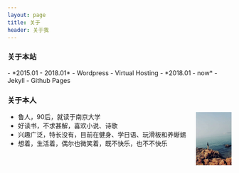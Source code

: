 ```yaml
---
layout: page 
title: 关于
header: 关于我
---
```

<h3>关于本站</h3>
- *2015.01 - 2018.01*
    - Wordpress
    - Virtual Hosting
- *2018.01 - now*
    - Jekyll
    - Github Pages

<h3>关于本人</h3>
<img style='float:right;' src='/images/juby.jpg' width='80px' height='120px' title='Juby' alt="Here is Juby's photo" />

- 鲁人，90后，就读于南京大学
- 好读书，不求甚解，喜欢小说、诗歌
- 兴趣广泛，特长没有，目前在健身、学日语、玩滑板和养蜥蜴
- 想着，生活着，偶尔也微笑着，既不快乐，也不不快乐
